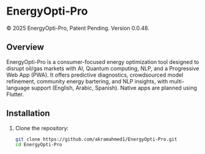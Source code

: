 # EnergyOpti-Pro

© 2025 EnergyOpti-Pro, Patent Pending. Version 0.0.48.

## Overview
EnergyOpti-Pro is a consumer-focused energy optimization tool designed to disrupt oil/gas markets with AI, Quantum computing, NLP, and a Progressive Web App (PWA). It offers predictive diagnostics, crowdsourced model refinement, community energy bartering, and NLP insights, with multi-language support (English, Arabic, Spanish). Native apps are planned using Flutter.

## Installation
1. Clone the repository:
   ```bash
   git clone https://github.com/akramahmed1/EnergyOpti-Pro.git
   cd EnergyOpti-Pro
